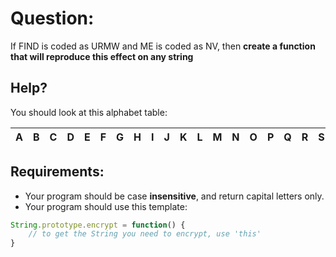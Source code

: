 # Question:
If FIND is coded as URMW and ME is coded as NV, then **create a function that will reproduce this effect on any string**

## Help?
You should look at this alphabet table:

<table>
	<thead>
		<tr>
			<th>A</th>
			<th>B</th>
			<th>C</th>
			<th>D</th>
			<th>E</th>
			<th>F</th>
			<th>G</th>
			<th>H</th>
			<th>I</th>
			<th>J</th>
			<th>K</th>
			<th>L</th>
			<th>M</th>
			<th>N</th>
			<th>O</th>
			<th>P</th>
			<th>Q</th>
			<th>R</th>
			<th>S</th>
			<th>T</th>
			<th>U</th>
			<th>V</th>
			<th>W</th>
			<th>X</th>
			<th>Y</th>
			<th>Z</th>
		</tr>
	</thead>
<table>

## Requirements:

- Your program should be case **insensitive**, and return capital letters only.
- Your program should use this template:

```javascript
String.prototype.encrypt = function() {
    // to get the String you need to encrypt, use 'this'
}
```
